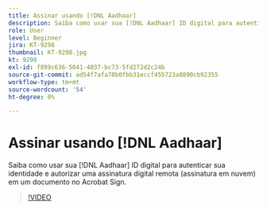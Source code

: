 ```yaml
---
title: Assinar usando [!DNL Aadhaar]
description: Saiba como usar sua [!DNL Aadhaar] ID digital para autenticar sua identidade e autorizar uma assinatura digital remota (assinatura em nuvem) em um documento no Acrobat Sign
role: User
level: Beginner
jira: KT-9298
thumbnail: KT-9298.jpg
kt: 9298
exl-id: f899c636-5041-4037-bc73-5fd272d2c24b
source-git-commit: ad54f7afa78b0fbb31eccf455723a8890cb92355
workflow-type: tm+mt
source-wordcount: '54'
ht-degree: 0%

---
```


# Assinar usando [!DNL Aadhaar]

Saiba como usar sua [!DNL Aadhaar] ID digital para autenticar sua identidade e autorizar uma assinatura digital remota (assinatura em nuvem) em um documento no Acrobat Sign.

>[!VIDEO](https://video.tv.adobe.com/v/338362?quality=12&learn=on&hidetitle=true)
